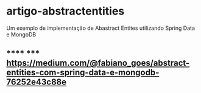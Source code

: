 # artigo-abstractentities
Um exemplo de implementação de Abastract Entites utilizando Spring Data e MongoDB

## **** *** https://medium.com/@fabiano_goes/abstract-entities-com-spring-data-e-mongodb-76252e43c88e
